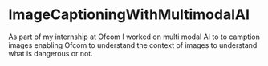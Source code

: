 # ImageCaptioningWithMultimodalAI
As part of my internship at Ofcom I worked on multi modal AI to to camption images enabling Ofcom to understand the context of images to understand what is dangerous or not.

